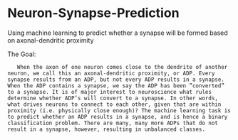 # Neuron-Synapse-Prediction
Using machine learning to predict whether a synapse will be formed based on axonal-dendritic proximity

The Goal:

       When the axon of one neuron comes close to the dendrite of another neuron, we call this an axonal-dendritic proximity, or ADP. Every synapse results from an ADP, but not every ADP results in a synapse. When the ADP contains a synapse, we say the ADP has been ”converted” to a synapse. It is of major interest to neuroscience what rules determine whether ADP’s will convert to a synapse. In other words, what drives neurons to connect to each other, given that are within proximity (i.e. physically close enough)? The machine learning task is to predict whether an ADP results in a synapse, and is hence a binary classification problem. There are many, many more ADPs that do not result in a synapse, however, resulting in unbalanced classes.

